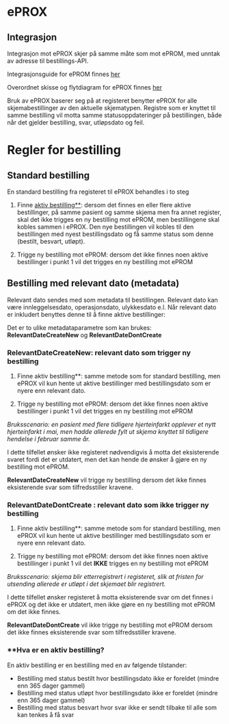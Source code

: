 # ePROX 

## Integrasjon

Integrasjon mot ePROX skjer på samme måte som mot ePROM, med unntak av adresse til bestillings-API. 

Integrasjonsguide for ePROM finnes [her](Integrasjonsguide.md)

Overordnet skisse og flytdiagram for ePROX finnes [her](Overordnet%20skisse%20eprox.md)

Bruk av ePROX baserer seg på at registeret benytter ePROX for alle skjemabestillinger av den aktuelle skjematypen. Registre som er knyttet til samme bestilling vil motta samme statusoppdateringer på bestillingen, både når det gjelder bestilling, svar, utløpsdato og feil.

# Regler for bestilling 

## Standard bestilling

En standard bestilling fra registeret til ePROX behandles i to steg

1) Finne [aktiv bestilling**](#hva-er-en-aktiv-bestilling): dersom det finnes en eller flere aktive bestillinger, på samme pasient og samme skjema men fra annet register, skal det ikke trigges en ny bestilling mot ePROM, men bestillingene skal kobles sammen i ePROX. Den nye bestillingen vil kobles til den bestillingen med nyest bestillingsdato og få samme status som denne (bestilt, besvart, utløpt).

2) Trigge ny bestilling mot ePROM: dersom det ikke finnes noen aktive bestillinger i punkt 1 vil det trigges en ny bestilling mot ePROM

## Bestilling med relevant dato (metadata) 
Relevant dato sendes med som metadata til bestillingen. Relevant dato kan være innleggelsesdato, operasjonsdato, ulykkesdato e.l. Når relevant dato er inkludert benyttes denne til å finne aktive bestillinger:

Det er to ulike metadataparametre som kan brukes: __RelevantDateCreateNew__ og __RelevantDateDontCreate__

### __RelevantDateCreateNew__: relevant dato som trigger ny bestilling
1) Finne aktiv bestilling**: samme metode som for standard bestilling, men ePROX vil kun hente ut aktive bestillinger med bestillingsdato som er nyere enn relevant dato.

2) Trigge ny bestilling mot ePROM: dersom det ikke finnes noen aktive bestillinger i punkt 1 vil det trigges en ny bestilling mot ePROM

_Bruksscenario: en pasient med flere tidligere hjerteinfarkt opplever et nytt hjerteinfarkt i mai, men hadde allerede fylt ut skjema knyttet til tidligere hendelse i februar samme år._ 

I dette tilfellet ønsker ikke registeret nødvendigvis å motta det eksisterende svaret fordi det er utdatert, men det kan hende de ønsker å gjøre en ny bestilling mot ePROM. 

__RelevantDateCreateNew__ vil trigge ny bestilling dersom det ikke finnes eksisterende svar som tilfredsstiller kravene.


### __RelevantDateDontCreate__ : relevant dato som ikke trigger ny bestilling 
1) Finne aktiv bestilling**: samme metode som for standard bestilling, men ePROX vil kun hente ut aktive bestillinger med bestillingsdato som er nyere enn relevant dato. 

2) Trigge ny bestilling mot ePROM: dersom det ikke finnes noen aktive bestillinger i punkt 1 vil det __IKKE__ trigges en ny bestilling mot ePROM

_Bruksscenario: skjema blir etterregistrert i registeret, slik at fristen for utsending allerede er utløpt i det skjemaet blir registrert._

I dette tilfellet ønsker registeret å motta eksisterende svar om det finnes i ePROX og det ikke er utdatert, men ikke gjøre en ny bestilling mot ePROM om det ikke finnes.  

__RelevantDateDontCreate__ vil ikke trigge ny bestilling mot ePROM dersom det ikke finnes eksisterende svar som tilfredsstiller kravene.


### **Hva er en aktiv bestilling?

En aktiv bestilling er en bestilling med en av følgende tilstander: 
- Bestilling med status bestilt hvor bestillingsdato ikke er foreldet (mindre enn 365 dager gammel)
- Bestilling med status utløpt hvor bestillingsdato ikke er foreldet (mindre enn 365 dager gammel)
- Bestilling med status besvart hvor svar ikke er sendt tilbake til alle som kan tenkes å få svar





